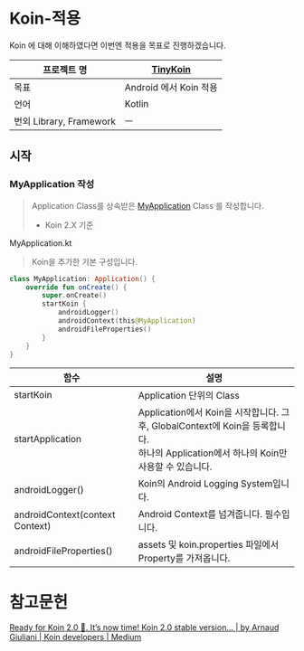 # Koin-적용

Koin 에 대해 이해하였다면 이번엔 적용을 목표로 진행하겠습니다.

| 프로젝트 명             | [TinyKoin]()           |
| ----------------------- | ---------------------- |
| 목표                    | Android 에서 Koin 적용 |
| 언어                    | Kotlin                 |
| 번외 Library, Framework | ㅡ                     |





## 시작



### MyApplication 작성

> Application Class를 상속받은 [MyApplication]() Class 를 작성합니다.
>
> - Koin 2.X 기준



MyApplication.kt

> Koin을 추가한 기본 구성입니다.

```kotlin
class MyApplication: Application() {
    override fun onCreate() {
        super.onCreate()
        startKoin {
            androidLogger()
            androidContext(this@MyApplication)
            androidFileProperties()
        }
    }
}
```



| 함수                            | 설명                                                         |
| ------------------------------- | ------------------------------------------------------------ |
| startKoin                       | Application 단위의 Class                                     |
| startApplication                | Application에서 Koin을 시작합니다. 그 후, GlobalContext에 Koin을 등록합니다.<br />하나의 Application에서 하나의 Koin만 사용할 수 있습니다. |
| androidLogger()                 | Koin의 Android Logging System입니다.                         |
| androidContext(context Context) | Android Context를 넘겨줍니다. 필수입니다.                    |
| androidFileProperties()         | assets 및 koin.properties 파일에서 Property를 가져옵니다.    |



# 참고문헌

[Ready for Koin 2.0 🎉. It’s now time! Koin 2.0 stable version… | by Arnaud Giuliani | Koin developers | Medium](https://medium.com/koin-developers/ready-for-koin-2-0-2722ab59cac3)